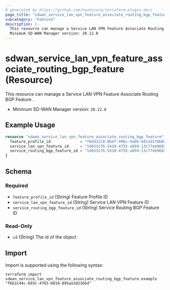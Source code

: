 ```yaml
---
# generated by https://github.com/hashicorp/terraform-plugin-docs
page_title: "sdwan_service_lan_vpn_feature_associate_routing_bgp_feature Resource - terraform-provider-sdwan"
subcategory: "Feature"
description: |-
  This resource can manage a Service LAN VPN Feature Associate Routing BGP Feature .
  Minimum SD-WAN Manager version: 20.12.0
---
```


# sdwan_service_lan_vpn_feature_associate_routing_bgp_feature (Resource)

This resource can manage a Service LAN VPN Feature Associate Routing BGP Feature .
  - Minimum SD-WAN Manager version: `20.12.0`

## Example Usage

```terraform
resource "sdwan_service_lan_vpn_feature_associate_routing_bgp_feature" "example" {
  feature_profile_id             = "f6dd22c8-0b4f-496c-9a0b-6813d1f8b8ac"
  service_lan_vpn_feature_id     = "140331f6-5418-4755-a059-13c77eb96037"
  service_routing_bgp_feature_id = "140331f6-5418-4755-a059-13c77eb96037"
}
```

<!-- schema generated by tfplugindocs -->
## Schema

### Required

- `feature_profile_id` (String) Feature Profile ID
- `service_lan_vpn_feature_id` (String) Service LAN VPN Feature ID
- `service_routing_bgp_feature_id` (String) Service Routing BGP Feature ID

### Read-Only

- `id` (String) The id of the object

## Import

Import is supported using the following syntax:

```shell
terraform import sdwan_service_lan_vpn_feature_associate_routing_bgp_feature.example "f6b2c44c-693c-4763-b010-895aa3d236bd"
```
